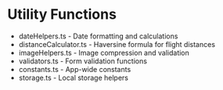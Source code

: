 # Utility Functions

- dateHelpers.ts - Date formatting and calculations
- distanceCalculator.ts - Haversine formula for flight distances
- imageHelpers.ts - Image compression and validation
- validators.ts - Form validation functions
- constants.ts - App-wide constants
- storage.ts - Local storage helpers
